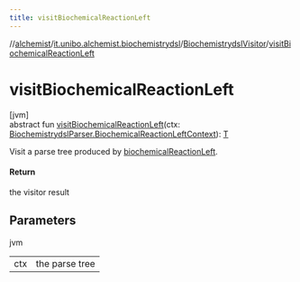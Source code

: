 ```yaml
---
title: visitBiochemicalReactionLeft
---
```

//[alchemist](../../../index.html)/[it.unibo.alchemist.biochemistrydsl](../index.html)/[BiochemistrydslVisitor](index.html)/[visitBiochemicalReactionLeft](visit-biochemical-reaction-left.html)



# visitBiochemicalReactionLeft



[jvm]\
abstract fun [visitBiochemicalReactionLeft](visit-biochemical-reaction-left.html)(ctx: [BiochemistrydslParser.BiochemicalReactionLeftContext](../-biochemistrydsl-parser/-biochemical-reaction-left-context/index.html)): [T](../../it.unibo.alchemist.model.implementations.conditions/-generic-molecule-present/index.html)



Visit a parse tree produced by [biochemicalReactionLeft](../-biochemistrydsl-parser/biochemical-reaction-left.html).



#### Return



the visitor result



## Parameters


jvm

| | |
|---|---|
| ctx | the parse tree |




